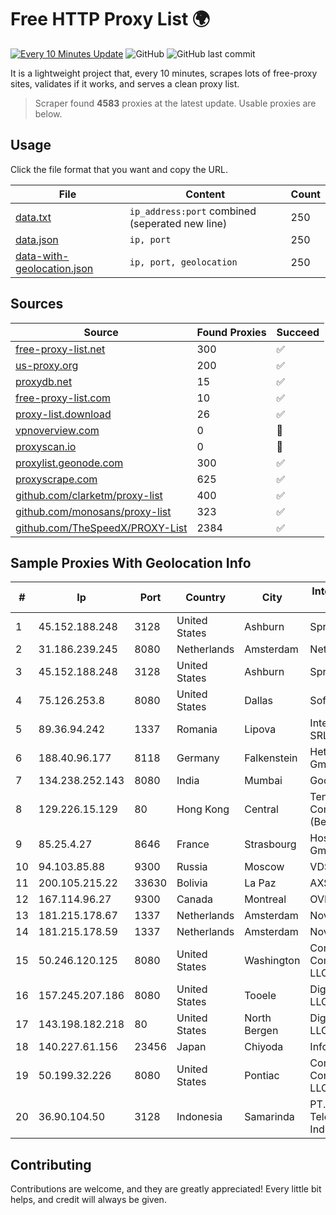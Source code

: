 
# Free HTTP Proxy List 🌍

[![Every 10 Minutes Update](https://github.com/mertguvencli/http-proxy-list/actions/workflows/main.yml/badge.svg?branch=main)](https://github.com/mertguvencli/http-proxy-list/actions/workflows/main.yml)
![GitHub](https://img.shields.io/github/license/mertguvencli/http-proxy-list)
![GitHub last commit](https://img.shields.io/github/last-commit/mertguvencli/http-proxy-list)

It is a lightweight project that, every 10 minutes, scrapes lots of free-proxy sites, validates if it works, and serves a clean proxy list.


> Scraper found **4583** proxies at the latest update. Usable proxies are below.

## Usage

Click the file format that you want and copy the URL.


|File|Content|Count|
|----|-------|-----|
|[data.txt](https://raw.githubusercontent.com/mertguvencli/http-proxy-list/main/proxy-list/data.txt)|`ip_address:port` combined (seperated new line)|250|
|[data.json](https://raw.githubusercontent.com/mertguvencli/http-proxy-list/main/proxy-list/data.json)|`ip, port`|250|
|[data-with-geolocation.json](https://raw.githubusercontent.com/mertguvencli/http-proxy-list/main/proxy-list/data-with-geolocation.json)|`ip, port, geolocation`|250|

## Sources

|Source|Found Proxies|Succeed|
|------|-------------|-------|
|[free-proxy-list.net](https://free-proxy-list.net)|300|✅|
|[us-proxy.org](https://www.us-proxy.org)|200|✅|
|[proxydb.net](http://proxydb.net)|15|✅|
|[free-proxy-list.com](https://free-proxy-list.com/?page=&port=&type%5B%5D=http&type%5B%5D=https&up_time=0&search=Search)|10|✅|
|[proxy-list.download](https://www.proxy-list.download/HTTP)|26|✅|
|[vpnoverview.com](https://vpnoverview.com/privacy/anonymous-browsing/free-proxy-servers)|0|🚫|
|[proxyscan.io](https://www.proxyscan.io)|0|🚫|
|[proxylist.geonode.com](https://proxylist.geonode.com/api/proxy-list?limit=300&page=1&sort_by=lastChecked&sort_type=desc&protocols=http,https)|300|✅|
|[proxyscrape.com](https://api.proxyscrape.com/v2/?request=displayproxies&protocol=http&timeout=10000&country=all&ssl=all&anonymity=all)|625|✅|
|[github.com/clarketm/proxy-list](https://raw.githubusercontent.com/clarketm/proxy-list/master/proxy-list-raw.txt)|400|✅|
|[github.com/monosans/proxy-list](https://raw.githubusercontent.com/monosans/proxy-list/main/proxies/http.txt)|323|✅|
|[github.com/TheSpeedX/PROXY-List](https://raw.githubusercontent.com/TheSpeedX/PROXY-List/master/http.txt)|2384|✅|


## Sample Proxies With Geolocation Info

|#|Ip|Port|Country|City|Internet Service Provider|
|-|--|----|-------|----|-------------------------|
|1|45.152.188.248|3128|United States|Ashburn|Sprint|
|2|31.186.239.245|8080|Netherlands|Amsterdam|NetSkope Inc|
|3|45.152.188.248|3128|United States|Ashburn|Sprint|
|4|75.126.253.8|8080|United States|Dallas|SoftLayer|
|5|89.36.94.242|1337|Romania|Lipova|Interkvm Host SRL|
|6|188.40.96.177|8118|Germany|Falkenstein|Hetzner Online GmbH|
|7|134.238.252.143|8080|India|Mumbai|Google LLC|
|8|129.226.15.129|80|Hong Kong|Central|Tencent Cloud Computing (Beijing) Co|
|9|85.25.4.27|8646|France|Strasbourg|Host Europe GmbH|
|10|94.103.85.88|9300|Russia|Moscow|VDSINA|
|11|200.105.215.22|33630|Bolivia|La Paz|AXS Bolivia S. A.|
|12|167.114.96.27|9300|Canada|Montreal|OVH SAS|
|13|181.215.178.67|1337|Netherlands|Amsterdam|NovoServe B.V.|
|14|181.215.178.59|1337|Netherlands|Amsterdam|NovoServe B.V.|
|15|50.246.120.125|8080|United States|Washington|Comcast Cable Communications, LLC|
|16|157.245.207.186|8080|United States|Tooele|DigitalOcean, LLC|
|17|143.198.182.218|80|United States|North Bergen|DigitalOcean, LLC|
|18|140.227.61.156|23456|Japan|Chiyoda|InfoSphere|
|19|50.199.32.226|8080|United States|Pontiac|Comcast Cable Communications, LLC|
|20|36.90.104.50|3128|Indonesia|Samarinda|PT. Telekomunikasi Indonesia|



## Contributing

Contributions are welcome, and they are greatly appreciated! Every
little bit helps, and credit will always be given.

